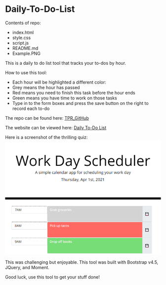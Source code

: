 # Daily-To-Do-List

Contents of repo:
* index.html
* style.css
* script.js
* README.md
* Example.PNG

This is a daily to do list tool that tracks your to-dos by hour. 

How to use this tool:
* Each hour will be highlighted a different color:
 * Grey means the hour has passed
 * Red means you need to finish this task before the hour ends
 * Green means you have time to work on those tasks
* Type in to the form boxes and press the save button on the right to record each to-do

The repo can be found here: 
[TPR_GitHub](https://github.com/rutherford87/Daily-To-Do-List)

The website can be viewed here: [Daily To-Do List](https://rutherford87.github.io/Daily-To-Do-List/)

Here is a screenshot of the thrilling quiz:
![WOW!](./Example.PNG)

This was challenging but enjoyable. This tool was built with Bootstrap v4.5, JQuery, and Moment.

Good luck, use this tool to get your stuff done!